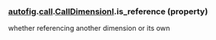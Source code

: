 ### [autofig](autofig.md).[call](autofig.call.md).[CallDimensionI](autofig.call.CallDimensionI.md).is_reference (property)




whether referencing another dimension or its own

